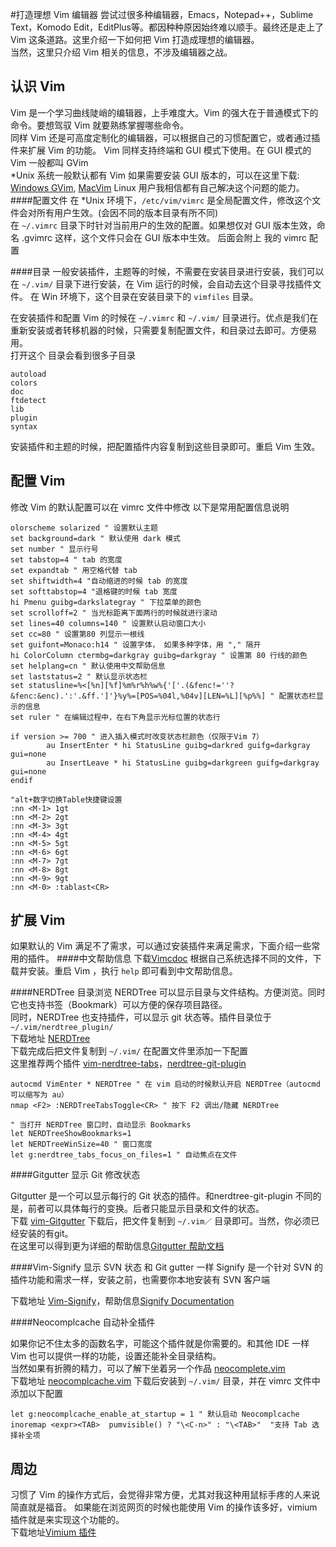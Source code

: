#打造理想 Vim 编辑器
尝试过很多种编辑器，Emacs，Notepad++，Sublime Text，Komodo Edit，EditPlus等。都因种种原因始终难以顺手。最终还是走上了 Vim 这条道路。这里介绍一下如何把 Vim 打造成理想的编辑器。  
当然，这里只介绍 Vim 相关的信息，不涉及编辑器之战。

认识 Vim
----
Vim 是一个学习曲线陡峭的编辑器，上手难度大。Vim 的强大在于普通模式下的命令。要想驾驭 Vim 就要熟练掌握哪些命令。  
同样 Vim 还是可高度定制化的编辑器，可以根据自己的习惯配置它，或者通过插件来扩展 Vim 的功能。
Vim 同样支持终端和 GUI 模式下使用。在 GUI 模式的 Vim 一般都叫 GVim   
*Unix 系统一般默认都有 Vim 如果需要安装 GUI 版本的，可以在这里下载: [Windows GVim](http://www.vim.org/download.php#pc), [MacVim](https://github.com/b4winckler/macvim/releases)
Linux 用户我相信都有自己解决这个问题的能力。
####配置文件
在 *Unix 环境下，`/etc/vim/vimrc` 是全局配置文件，修改这个文件会对所有用户生效。(会因不同的版本目录有所不同)  
在 `~/.vimrc` 目录下时针对当前用户的生效的配置。如果想仅对 GUI 版本生效，命名 .gvimrc 这样，这个文件只会在 GUI 版本中生效。 后面会附上 我的 vimrc 配置

####目录
一般安装插件，主题等的时候，不需要在安装目录进行安装，我们可以在  `~/.vim/` 目录下进行安装，在 Vim 运行的时候，会自动去这个目录寻找插件文件。
在 Win 环境下，这个目录在安装目录下的 `vimfiles` 目录。

在安装插件和配置 Vim 的时候在 `~/.vimrc` 和 `~/.vim/` 目录进行。优点是我们在重新安装或者转移机器的时候，只需要复制配置文件，和目录过去即可。方便易用。   
打开这个 目录会看到很多子目录

```
autoload
colors
doc
ftdetect
lib
plugin
syntax
```
安装插件和主题的时候，把配置插件内容复制到这些目录即可。重启 Vim 生效。

配置 Vim
----
修改 Vim  的默认配置可以在 vimrc  文件中修改
以下是常用配置信息说明  

```
olorscheme solarized " 设置默认主题
set background=dark " 默认使用 dark 模式
set number " 显示行号
set tabstop=4 " tab 的宽度
set expandtab " 用空格代替 tab
set shiftwidth=4 "自动缩进的时候 tab 的宽度
set softtabstop=4 "退格键的时候 tab 宽度
hi Pmenu guibg=darkslategray " 下拉菜单的颜色
set scrolloff=2 " 当光标距离下面两行的时候就进行滚动
set lines=40 columns=140 " 设置默认启动窗口大小
set cc=80 " 设置第80 列显示一根线
set guifont=Monaco:h14 " 设置字体， 如果多种字体，用 "," 隔开
hi ColorColumn ctermbg=darkgray guibg=darkgray " 设置第 80 行线的颜色
set helplang=cn " 默认使用中文帮助信息
set laststatus=2 " 默认显示状态栏 
set statusline=%<[%n][%f]%m%r%h%w%{'['.(&fenc!=''?&fenc:&enc).':'.&ff.']'}%y%=[POS=%04l,%04v][LEN=%L][%p%%] " 配置状态栏显示的信息
set ruler " 在编辑过程中，在右下角显示光标位置的状态行

if version >= 700 " 进入插入模式时改变状态栏颜色（仅限于Vim 7）
        au InsertEnter * hi StatusLine guibg=darkred guifg=darkgray gui=none
        au InsertLeave * hi StatusLine guibg=darkgreen guifg=darkgray gui=none
endif

"alt+数字切换Table快捷键设置
:nn <M-1> 1gt
:nn <M-2> 2gt
:nn <M-3> 3gt
:nn <M-4> 4gt
:nn <M-5> 5gt
:nn <M-6> 6gt
:nn <M-7> 7gt
:nn <M-8> 8gt
:nn <M-9> 9gt
:nn <M-0> :tablast<CR>
```

扩展 Vim
----
如果默认的 Vim 满足不了需求，可以通过安装插件来满足需求，下面介绍一些常用的插件。
####中文帮助信息
下载[Vimcdoc](http://sourceforge.net/projects/vimcdoc/files/) 根据自己系统选择不同的文件，下载并安装。重启 Vim ，执行 `help` 即可看到中文帮助信息。

####NERDTree 目录浏览
NERDTree 可以显示目录与文件结构。方便浏览。同时它也支持书签（Bookmark）可以方便的保存项目路径。  
同时，NERDTree 也支持插件，可以显示 git 状态等。插件目录位于 `~/.vim/nerdtree_plugin/`  
下载地址 [NERDTree](https://github.com/scrooloose/nerdtree)  
下载完成后把文件复制到 `~/.vim/` 在配置文件里添加一下配置  
这里推荐两个插件 [vim-nerdtree-tabs](https://github.com/jistr/vim-nerdtree-tabs)，[nerdtree-git-plugin](https://github.com/Xuyuanp/nerdtree-git-plugin)

```
autocmd VimEnter * NERDTree " 在 vim 启动的时候默认开启 NERDTree（autocmd 可以缩写为 au）
nmap <F2> :NERDTreeTabsToggle<CR> " 按下 F2 调出/隐藏 NERDTree

" 当打开 NERDTree 窗口时，自动显示 Bookmarks
let NERDTreeShowBookmarks=1
let NERDTreeWinSize=40 " 窗口宽度
let g:nerdtree_tabs_focus_on_files=1 " 自动焦点在文件
```
####Gitgutter 显示 Git 修改状态

Gitgutter 是一个可以显示每行的 Git 状态的插件。和nerdtree-git-plugin 不同的是，前者可以具体每行的变换。后者只能显示目录和文件的状态。  
下载 [vim-Gitgutter](https://github.com/airblade/vim-gitgutter) 下载后，把文件复制到 `~/.vim／` 目录即可。当然，你必须已经安装的有git。  
在这里可以得到更为详细的帮助信息[Gitgutter 帮助文档](https://github.com/airblade/vim-gitgutter#usage)

####Vim-Signify 显示 SVN 状态
和 Git gutter 一样 Signify 是一个针对 SVN 的插件功能和需求一样，安装之前，也需要你本地安装有 SVN 客户端 

下载地址 [Vim-Signify](https://github.com/mhinz/vim-signify)，帮助信息[Signify Documentation](https://github.com/mhinz/vim-signify#installation--documentation)

####Neocomplcache 自动补全插件

如果你记不住太多的函数名字，可能这个插件就是你需要的。和其他 IDE 一样 Vim 也可以提供一样的功能，设置还能补全目录结构。  
当然如果有折腾的精力，可以了解下坐着另一个作品 [neocomplete.vim](https://github.com/Shougo/neocomplete.vim)  
下载地址 [neocomplcache.vim](https://github.com/Shougo/neocomplcache.vim) 
下载后安装到 `~/.vim/` 目录，并在 vimrc 文件中添加以下配置 

```
let g:neocomplcache_enable_at_startup = 1 " 默认启动 Neocomplcache 
inoremap <expr><TAB>  pumvisible() ? "\<C-n>" : "\<TAB>"  "支持 Tab 选择补全项
```

周边
----
习惯了 Vim 的操作方式后，会觉得非常方便，尤其对我这种用鼠标手疼的人来说简直就是福音。
如果能在浏览网页的时候也能使用 Vim 的操作该多好，vimium 插件就是来实现这个功能的。  
下载地址[Vimium 插件](https://chrome.google.com/webstore/detail/dbepggeogbaibhgnhhndojpepiihcmeb) 

